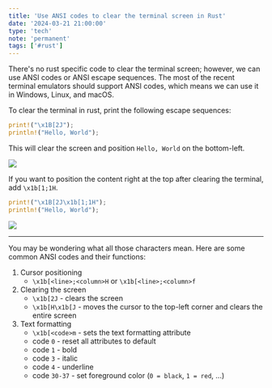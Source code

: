 ```yaml
---
title: 'Use ANSI codes to clear the terminal screen in Rust'
date: '2024-03-21 21:00:00'
type: 'tech'
note: 'permanent'
tags: ['#rust']
---
```


There's no rust specific code to clear the terminal screen; however, we can use ANSI codes or ANSI escape sequences. The most of the recent terminal emulators should support ANSI codes, which means we can use it in Windows, Linux, and macOS.

To clear the terminal in rust, print the following escape sequences:

```rust
print!("\x1B[2J");
println!("Hello, World");
```

This will clear the screen and position `Hello, World` on the bottom-left. 

![](/images/2403211936/rust-clear-screen-bottom.webp)

If you want to position the content right at the top after clearing the terminal, add `\x1b[1;1H`.

```rust
print!("\x1B[2J\x1b[1;1H");
println!("Hello, World");
```

![](/images/2403211936/rust-clear-screen-top.webp)

---

You may be wondering what all those characters mean. Here are some common ANSI codes and their functions:

1. Cursor positioning
	- `\x1b[<line>;<column>H` or `\x1b[<line>;<column>f`
2. Clearing the screen
	- `\x1b[2J` - clears the screen
	- `\x1b[H\x1b[J` - moves the cursor to the top-left corner and clears the entire screen
3. Text formatting
	- `\x1b[<code>m` - sets the text formatting attribute
	- code `0` - reset all attributes to default
	- code `1` - bold
	- code `3` - italic
	- code `4` - underline
	- code `30-37` - set foreground color (`0 = black`, `1 = red`, ...)
